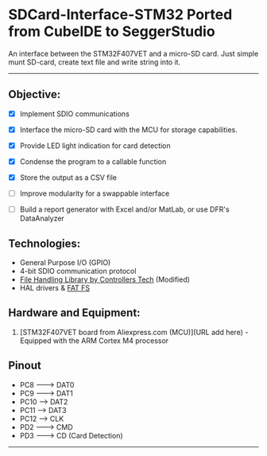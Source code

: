 # SDCard-Interface-STM32 Ported from CubeIDE to SeggerStudio

An interface between the STM32F407VET and a micro-SD card. 
Just simple munt SD-card, create text file and write string into it.

***
## Objective:
- [x] Implement SDIO communications
- [x] Interface the micro-SD card with the MCU for storage capabilities.
- [x] Provide LED light indication for card detection
- [x] Condense the program to a callable function
- [x] Store the output as a CSV file
- [ ] Improve modularity for a swappable interface
- [ ] Build a report generator with Excel and/or MatLab, or use DFR's DataAnalyzer


## Technologies:
* General Purpose I/O (GPIO)
* 4-bit SDIO communication protocol
* [File Handling Library by Controllers Tech](https://controllerstech.com/interface-sd-card-with-sdio-in-stm32/) (Modified)
* HAL drivers & [FAT FS](http://elm-chan.org/fsw/ff/00index_e.html)

## Hardware and Equipment:

1. [STM32F407VET board from Aliexpress.com (MCU)](URL add here) - Equipped with the ARM Cortex M4 processor


## Pinout
* PC8 ---> DAT0
* PC9 ---> DAT1
* PC10 --> DAT2
* PC11 --> DAT3
* PC12 --> CLK
* PD2 ---> CMD
* PD3 ---> CD (Card Detection)

***

